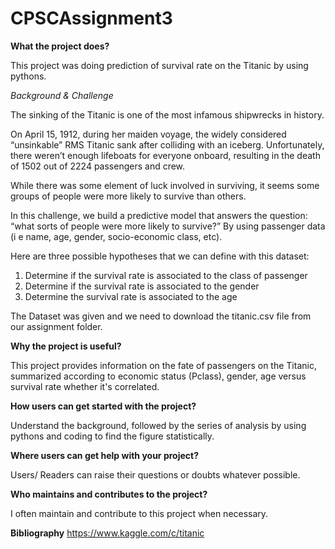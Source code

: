 # CPSCAssignment3

**What the project does?**

This project was doing prediction of survival rate on the Titanic by using pythons.

_Background & Challenge_

The sinking of the Titanic is one of the most infamous shipwrecks in history.

On April 15, 1912, during her maiden voyage, the widely considered “unsinkable” RMS Titanic sank after colliding with an iceberg. Unfortunately, there weren’t enough lifeboats for everyone onboard, resulting in the death of 1502 out of 2224 passengers and crew.

While there was some element of luck involved in surviving, it seems some groups of people were more likely to survive than others.

In this challenge, we build a predictive model that answers the question: “what sorts of people were more likely to survive?” By using passenger data (i e name, age, gender, socio-economic class, etc).

Here are three possible hypotheses that we can define with this dataset:

1. Determine if the survival rate is associated to the class of passenger
2. Determine if the survival rate is associated to the gender
3. Determine the survival rate is associated to the age

The Dataset was given and we need to download the titanic.csv file from our assignment folder. 

**Why the project is useful?**

This project provides information on the fate of passengers on the Titanic, summarized according to economic status (Pclass), gender, age versus survival rate whether it's correlated.

**How users can get started with the project?**

Understand the background, followed by the series of analysis by using pythons and coding to find the figure statistically.

**Where users can get help with your project?**

Users/ Readers can raise their questions or doubts whatever possible.

**Who maintains and contributes to the project?**

I often maintain and contribute to this project when necessary.







**Bibliography**
https://www.kaggle.com/c/titanic
